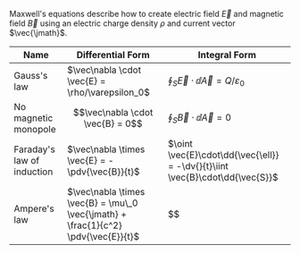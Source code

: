 Maxwell's equations describe how to create electric field $\vec{E}$ and magnetic field $\vec{B}$ using an electric charge density $\rho$ and current vector $\vec{\jmath}$.

|Name|Differential Form|Integral Form|
|-----|-----------------|-------------|
|Gauss's law|$\vec\nabla \cdot \vec{E} = \rho/\varepsilon_0$|$\oint_S \vec{E}\cdot\dd{\vec{A}} = Q/\varepsilon_0$|
|No magnetic monopole|$$\vec\nabla \cdot \vec{B} = 0$$|$\oint_S \vec{B}\cdot\dd{\vec{A}} = 0$|
|Faraday's law of induction|$\vec\nabla \times \vec{E} = - \pdv{\vec{B}}{t}$|$\oint \vec{E}\cdot\dd{\vec{\ell}} = -\dv{}{t}\iint \vec{B}\cdot\dd{\vec{S}}$|
|Ampere's law|$\vec\nabla \times \vec{B} = \mu\_0 \vec{\jmath} + \frac{1}{c^2} \pdv{\vec{E}}{t}$|$$|


